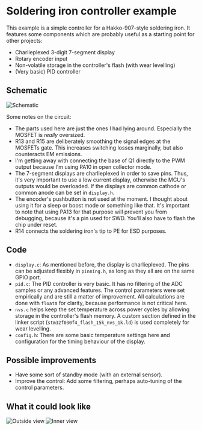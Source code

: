 # Soldering iron controller example

This example is a simple controller for a Hakko-907-style soldering iron. It
features some components which are probably useful as a starting point for other
projects:

- Charlieplexed 3-digit 7-segment display
- Rotary encoder input
- Non-volatile storage in the controller's flash (with wear levelling)
- (Very basic) PID controller

## Schematic
![Schematic](schematic/schematic.png)

Some notes on the circuit:

- The parts used here are just the ones I had lying around. Especially the
  MOSFET is _really_ oversized.
- R13 and R15 are deliberately smoothing the signal edges at the MOSFETs gate.
  This increases switching losses marginally, but also counteracts EM emissions.
- I'm getting away with connecting the base of Q1 directly to the PWM output
  because I'm using PA10 in open collector mode.
- The 7-segment displays are charlieplexed in order to save pins. Thus, it's
  very important to use a low current display, otherwise the MCU's outputs would
  be overloaded. If the displays are common cathode or common anode can be set
  in `display.h`.
- The encoder's pushbutton is not used at the moment. I thought about using it
  for a sleep or boost mode or something like that. It's important to note that
  using PA13 for that purpose will prevent you from debugging, because it's a
  pin used for SWD. You'll also have to flash the chip under reset.
- R14 connects the soldering iron's tip to PE for ESD purposes.

## Code

- `display.c`: As mentioned before, the display is charlieplexed. The pins can
  be adjusted flexibly in `pinning.h`, as long as they all are on the same GPIO
  port.
- `pid.c`: The PID controller is very basic. It has no filtering of the ADC
  samples or any advanced features. The control parameters were set empirically
  and are still a matter of improvement. All calculations are done with `float`s
  for clarity, because performance is not critical here.
- `nvs.c` helps keep the set temperature across power cycles by allowing storage
  in the controller's flash memory. A custom section defined in the linker
  script (`stm32f030f4_flash_15k_nvs_1k.ld`) is used completely for
  wear levelling.
- `config.h`: There are some basic temperature settings here and configuration
  for the timing behaviour of the display.

## Possible improvements

- Have some sort of standby mode (with an external sensor).
- Improve the control: Add some filtering, perhaps auto-tuning of the control
  parameters.

## What it could look like
![Outside view](photos/0.jpg)
![Inner view](photos/1.jpg)
